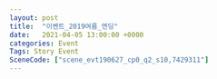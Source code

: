 ```yaml
---
layout: post
title:  "이벤트_2019여름_엔딩"
date:   2021-04-05 13:00:00 +0000
categories: Event
Tags: Story Event
SceneCode: ["scene_evt190627_cp0_q2_s10,7429311"]
---
```

